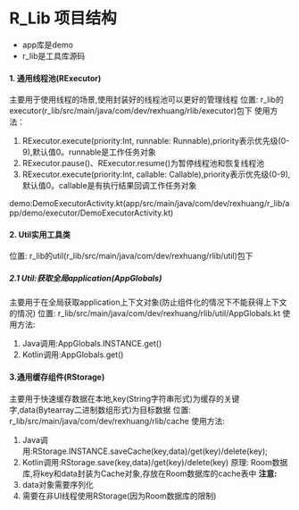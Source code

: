 # R_Lib 项目结构
- app库是demo
- r_lib是工具库源码

#### 1. 通用线程池(RExecutor)
主要用于使用线程的场景,使用封装好的线程池可以更好的管理线程
位置: r_lib的executor(r_lib/src/main/java/com/dev/rexhuang/rlib/executor)包下
使用方法：

1. RExecutor.execute(priority:Int, runnable: Runnable),priority表示优先级(0-9),默认值0。runnable是工作任务对象
2. RExecutor.pause()、RExecutor.resume()为暂停线程池和恢复线程池
3. RExecutor.execute(priority:Int, callable: Callable),priority表示优先级(0-9),默认值0。callable是有执行结果回调工作任务对象

demo:DemoExecutorActivity.kt(app/src/main/java/com/dev/rexhuang/r_lib/app/demo/executor/DemoExecutorActivity.kt)

#### 2. Util实用工具类
位置: r_lib的util(r_lib/src/main/java/com/dev/rexhuang/rlib/util)包下

##### 2.1 Util:获取全局application(AppGlobals)
主要用于在全局获取application上下文对象(防止组件化的情况下不能获得上下文的情况)
位置: r_lib/src/main/java/com/dev/rexhuang/rlib/util/AppGlobals.kt
使用方法:
1. Java调用:AppGlobals.INSTANCE.get()
2. Kotlin调用:AppGlobals.get()

#### 3.通用缓存组件(RStorage)
主要用于快速缓存数据在本地,key(String字符串形式)为缓存的关键字,data(Bytearray二进制数组形式)为目标数据
位置: r_lib/src/main/java/com/dev/rexhuang/rlib/cache
使用方法:
1. Java调用:RStorage.INSTANCE.saveCache(key,data)/get(key)/delete(key);
2. Kotlin调用:RStorage.save(key,data)/get(key)/delete(key)
原理: Room数据库,将key和data封装为Cache对象,存放在Room数据库的cache表中
**注意:**
1. data对象需要序列化
2. 需要在非UI线程使用RStorage(因为Room数据库的限制)